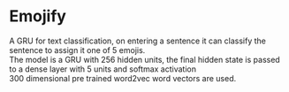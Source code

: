 # Emojify
A GRU for text classification, on entering a sentence it can classify the sentence to assign it one of 5 emojis.  
The model is a GRU with 256 hidden units, the final hidden state is passed to a dense layer with 5 units and softmax activation  
300 dimensional pre trained word2vec word vectors are used.
